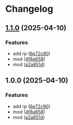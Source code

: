 # Changelog

## [1.1.0](https://github.com/GitHaHaHub/dm7/compare/v1.0.0...v1.1.0) (2025-04-10)


### Features

* add rp ([6e72c90](https://github.com/GitHaHaHub/dm7/commit/6e72c905a8d7b7ec0783fe9ef599fa51dd4465fb))
* mod ([4f8a658](https://github.com/GitHaHaHub/dm7/commit/4f8a658d8ecaa370b7800aba7a01b781d65f172a))
* mod ([a2a851d](https://github.com/GitHaHaHub/dm7/commit/a2a851d7dc35d8637facdc4aebab448edec72668))

## 1.0.0 (2025-04-10)


### Features

* add rp ([6e72c90](https://github.com/GitHaHaHub/dm7/commit/6e72c905a8d7b7ec0783fe9ef599fa51dd4465fb))
* mod ([4f8a658](https://github.com/GitHaHaHub/dm7/commit/4f8a658d8ecaa370b7800aba7a01b781d65f172a))
* mod ([a2a851d](https://github.com/GitHaHaHub/dm7/commit/a2a851d7dc35d8637facdc4aebab448edec72668))
